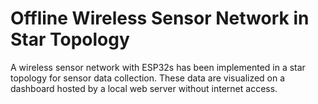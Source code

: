 # Offline Wireless Sensor Network in Star Topology
A wireless sensor network with ESP32s has been implemented in a star topology for sensor data collection. These data are visualized on a dashboard hosted by a local web server without internet access.
